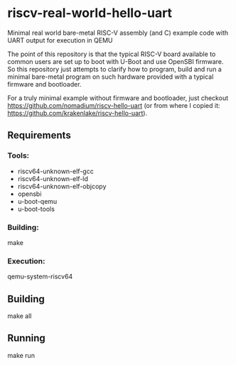 # riscv-real-world-hello-uart
Minimal real world bare-metal RISC-V assembly (and C) example code with UART output for execution in QEMU

The point of this repository is that the typical RISC-V board available to common users
are set up to boot with U-Boot and use OpenSBI firmware. So this repository just attempts to
clarify how to program, build and run a minimal bare-metal program on such hardware provided
with a typical firmware and bootloader.

For a truly minimal example without firmware and bootloader, just checkout https://github.com/nomadium/riscv-hello-uart (or from where I copied it: https://github.com/krakenlake/riscv-hello-uart).

## Requirements
### Tools:
- riscv64-unknown-elf-gcc
- riscv64-unknown-elf-ld
- riscv64-unknown-elf-objcopy
- opensbi
- u-boot-qemu
- u-boot-tools


### Building:
make

### Execution:
qemu-system-riscv64

## Building
make all

## Running
make run
